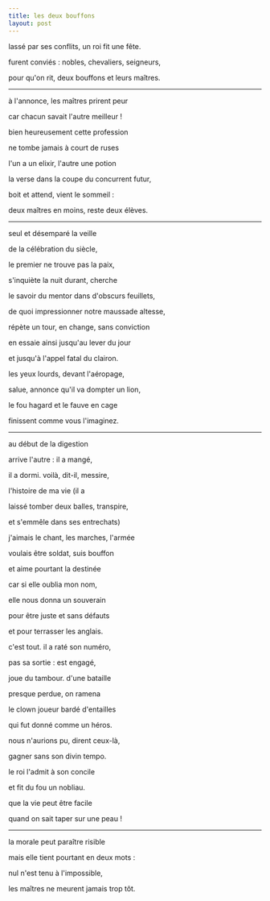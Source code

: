 ```yaml
---
title: les deux bouffons
layout: post
---
```


lassé par ses conflits, un roi fit une fête.

furent conviés : nobles, chevaliers, seigneurs,

pour qu'on rit, deux bouffons et leurs maîtres.

---

à l'annonce, les maîtres prirent peur

car chacun savait l'autre meilleur !

bien heureusement cette profession

ne tombe jamais à court de ruses

l'un a un elixir, l'autre une potion

la verse dans la coupe du concurrent futur,

boit et attend, vient le sommeil :

deux maîtres en moins, reste deux élèves.

---

seul et désemparé la veille

de la célébration du siècle,

le premier ne trouve pas la paix,

s'inquiète la nuit durant, cherche

le savoir du mentor dans d'obscurs feuillets,

de quoi impressionner notre maussade altesse,

répète un tour, en change, sans conviction

en essaie ainsi jusqu'au lever du jour

et jusqu'à l'appel fatal du clairon.

les yeux lourds, devant l'aéropage,

salue, annonce qu'il va dompter un lion,

le fou hagard et le fauve en cage

finissent comme vous l'imaginez.

---

au début de la digestion

arrive l'autre : il a mangé,

il a dormi. voilà, dit-il, messire,

l'histoire de ma vie (il a

laissé tomber deux balles, transpire,

et s'emmêle dans ses entrechats)

j'aimais le chant, les marches, l'armée

voulais être soldat, suis bouffon

et aime pourtant la destinée

car si elle oublia mon nom,

elle nous donna un souverain

pour être juste et sans défauts

et pour terrasser les anglais.

c'est tout. il a raté son numéro,

pas sa sortie : est engagé,

joue du tambour. d'une bataille

presque perdue, on ramena 

le clown joueur bardé d'entailles

qui fut donné comme un héros.

nous n'aurions pu, dirent ceux-là,

gagner sans son divin tempo.

le roi l'admit à son concile

et fit du fou un nobliau.

que la vie peut être facile

quand on sait taper sur une peau !

---

la morale peut paraître risible

mais elle tient pourtant en deux mots :

nul n'est tenu à l'impossible,

les maîtres ne meurent jamais trop tôt.
